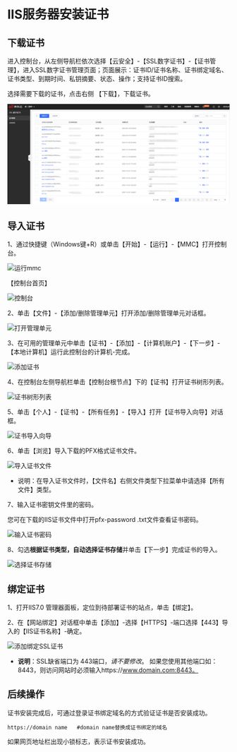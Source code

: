 # IIS服务器安装证书

## **下载证书**

进入控制台，从左侧导航栏依次选择【云安全】-【SSL数字证书】-【证书管理】，进入SSL数字证书管理页面；页面展示：证书ID/证书名称、证书绑定域名、证书类型、到期时间、私钥摘要、状态、操作；支持证书ID搜索。

选择需要下载的证书，点击右侧 【下载】，下载证书。

![证书列表页面](/image/SSL-Certification/证书列表页面.png)

## 导入证书

1、通过快捷键（Windows键+R）或单击【开始】-【运行】-【MMC】打开控制台。

![运行mmc](/image/SSL-Certification/运行mmc.png)

【控制台首页】

![控制台](/image/SSL-Certification/控制台.png)

2、单击【文件】-【添加/删除管理单元】打开添加/删除管理单元对话框。

![打开管理单元](/image/SSL-Certification/打开管理单元.png)

3、在可用的管理单元中单击【证书】-【添加】-【计算机账户】-【下一步】-【本地计算机】运行此控制台的计算机-完成。 

![添加证书](/image/SSL-Certification/添加证书.png)

4、在控制台左侧导航栏单击【控制台根节点】下的【证书】打开证书树形列表。

![证书树形列表](/image/SSL-Certification/证书树形列表.png)

5、单击【个人】-【证书】-【所有任务】-【导入】打开【证书导入向导】对话框。

![证书导入向导](/image/SSL-Certification/证书导入向导.png)

6、单击【浏览】导入下载的PFX格式证书文件。

![导入证书文件](/image/SSL-Certification/导入证书文件.png)

- 说明：在导入证书文件时，【文件名】右侧文件类型下拉菜单中请选择【所有文件】类型。

7、输入证书密钥文件里的密码。

您可在下载的IIS证书文件中打开pfx-password .txt文件查看证书密码。

![输入证书密码](/image/SSL-Certification/输入证书密码.png)

8、勾选**根据证书类型，自动选择证书存储**并单击【下一步】完成证书的导入。

![选择证书存储](/image/SSL-Certification/选择证书存储.png)

## 绑定证书

1、打开IIS7.0 管理器面板，定位到待部署证书的站点，单击【绑定】。

2、在【网站绑定】对话框中单击【添加】-选择【HTTPS】-端口选择【443】导入的【IIS证书名称】-确定。

![添加绑定SSL证书](/image/SSL-Certification/添加绑定SSL证书.png)

- **说明**：SSL缺省端口为 443端口，*请不要修改*。 如果您使用其他端口如：8443，则访问网站时必须输入https://www.domain.com:8443。

## 后续操作

证书安装完成后，可通过登录证书绑定域名的方式验证证书是否安装成功。

```
https://domain name   #domain name替换成证书绑定的域名
```

如果网页地址栏出现小锁标志，表示证书安装成功。
